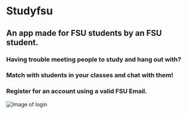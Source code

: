 # Studyfsu
## An app made for FSU students by an FSU student. 


### Having trouble meeting people to study and hang out with?

### Match with students in your classes and chat with them!

### Register for an account using a valid FSU Email.
![Image of login](https://imgur.com/a/CNSFcGF)
